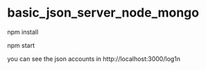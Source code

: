 # basic_json_server_node_mongo

npm install

npm start

you can see the json accounts in http://localhost:3000/log1n
